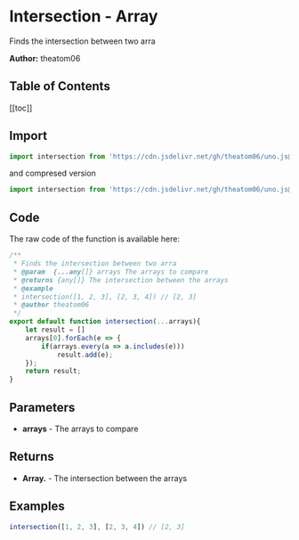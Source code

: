# Intersection - Array
Finds the intersection between two arra

**Author:** theatom06

## Table of Contents
[[toc]]

## Import 

```js
import intersection from 'https://cdn.jsdelivr.net/gh/theatom06/uno.js@main/lib/array/intersection.js';
```
and compresed version
```js
import intersection from 'https://cdn.jsdelivr.net/gh/theatom06/uno.js@main/lib/array/intersection.min.js';
```

## Code
The raw code of the function is available here:
```js
/**
 * Finds the intersection between two arra
 * @param  {...any[]} arrays The arrays to compare
 * @returns {any[]} The intersection between the arrays
 * @example
 * intersection([1, 2, 3], [2, 3, 4]) // [2, 3]
 * @author theatom06
 */
export default function intersection(...arrays){
    let result = []
    arrays[0].forEach(e => {
        if(arrays.every(a => a.includes(e)))
            result.add(e);
    });
    return result;
}
```

## Parameters
* **arrays** - The arrays to compare


## Returns
* **Array.<any>** - The intersection between the arrays


## Examples
```js
intersection([1, 2, 3], [2, 3, 4]) // [2, 3]

```